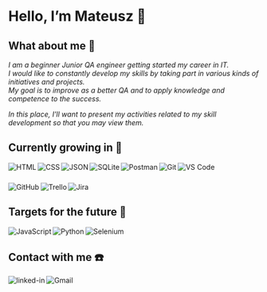 # Hello, I’m Mateusz :wave: 

## What about me :eyes: 

*I am a beginner Junior QA engineer getting started my career in IT.<br> 
I would like to constantly develop my skills by taking part in various kinds of initiatives and projects.<br>
My goal is to improve as a better QA and to apply knowledge and competence to the success.<br>*

*In this place, I'll want to present my activities related to my skill development so that you may view them.*

## Currently growing in :seedling:
<img align="left" alt="HTML" src="https://img.shields.io/badge/HTML5-E34F26?style=for-the-badge&logo=html5&logoColor=white"/>
<img align="left" alt="CSS" src="https://img.shields.io/badge/CSS3-1572B6?style=for-the-badge&logo=css3&logoColor=white"/>
<img align="left" alt="JSON" src="https://img.shields.io/badge/json-5E5C5C?style=for-the-badge&logo=json&logoColor=white"/>
<img align="left" alt="SQLite" src="https://img.shields.io/badge/SQLite-07405E?style=for-the-badge&logo=sqlite&logoColor=white"/>
<img align="left" alt="Postman" src="https://img.shields.io/badge/Postman-FF6C37?style=for-the-badge&logo=postman&logoColor=white"/>
<img align="left" alt="Git" src="https://img.shields.io/badge/git-%23F05033.svg?style=for-the-badge&logo=git&logoColor=white"/>
<img align="left" alt="VS Code" src="https://img.shields.io/badge/VSCode-0078D4?style=for-the-badge&logo=visual%20studio%20code&logoColor=white"/> 

<br>

###
<img align="left" alt="GitHub" src="https://img.shields.io/badge/GitHub-100000?style=for-the-badge&logo=github&logoColor=white"/>
<img align="left" alt="Trello" src="https://img.shields.io/badge/Trello-%23026AA7.svg?style=for-the-badge&logo=Trello&logoColor=white"/>
<img align="left" alt="Jira" src="https://img.shields.io/badge/jira-%230A0FFF.svg?style=for-the-badge&logo=jira&logoColor=white"/>

<br>

## Targets for the future :mag_right:

<img align="left" alt="JavaScript" src="https://img.shields.io/badge/JavaScript-323330?style=for-the-badge&logo=javascript&logoColor=F7DF1E" />
<img align="left" alt="Python" src="https://img.shields.io/badge/Python-FFD43B?style=for-the-badge&logo=python&logoColor=blue" />
<img align="left" alt="Selenium" src="https://img.shields.io/badge/Selenium-43B02A?style=for-the-badge&logo=Selenium&logoColor=white" /> <br>

## Contact with me :phone:

[<img align="left" alt="linked-in" src="https://img.shields.io/badge/linkedin-%230077B5.svg?&style=for-the-badge&logo=linkedin&logoColor=white" />](https://www.linkedin.com/in/mateuszhausner/)
[<img align="left" alt="Gmail" src="https://img.shields.io/badge/Gmail-D14836?style=for-the-badge&logo=gmail&logoColor=white" />](mailto:Mateuszqualitytest@gmail.com)
<br>
